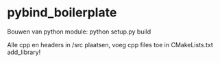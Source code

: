 # pybind_boilerplate 
Bouwen van python module: python setup.py build

Alle cpp en headers in /src plaatsen, voeg cpp files toe in CMakeLists.txt add_library!
